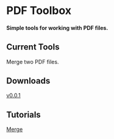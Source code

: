 # PDF Toolbox

#### Simple tools for working with PDF files.

## Current Tools
Merge two PDF files.

## Downloads

[v0.0.1](https://github.com/codytheking/PdfToolbox/raw/master/PdfMerge.jar)

## Tutorials

[Merge](https://youtu.be/x80Fa8LqETg)


